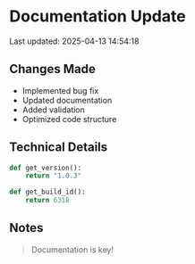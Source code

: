 # Documentation Update

Last updated: 2025-04-13 14:54:18

## Changes Made
- Implemented bug fix
- Updated documentation
- Added validation
- Optimized code structure

## Technical Details
```python
def get_version():
    return "1.0.3"

def get_build_id():
    return 6318
```

## Notes
> Documentation is key!
